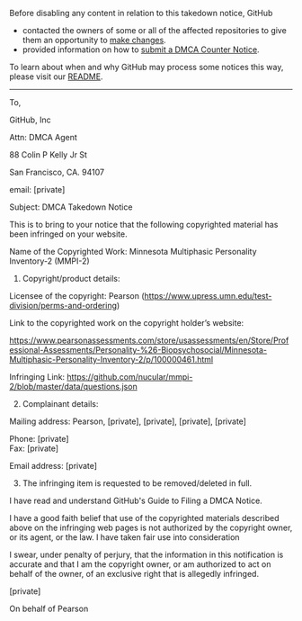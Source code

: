 Before disabling any content in relation to this takedown notice, GitHub
- contacted the owners of some or all of the affected repositories to give them an opportunity to [make changes](https://docs.github.com/en/github/site-policy/dmca-takedown-policy#a-how-does-this-actually-work).
- provided information on how to [submit a DMCA Counter Notice](https://docs.github.com/en/articles/guide-to-submitting-a-dmca-counter-notice).

To learn about when and why GitHub may process some notices this way, please visit our [README](https://github.com/github/dmca/blob/master/README.md#anatomy-of-a-takedown-notice).

---

To,

GitHub, Inc

Attn: DMCA Agent

88 Colin P Kelly Jr St

San Francisco, CA. 94107

email: [private]

Subject: DMCA Takedown Notice

This is to bring to your notice that the following copyrighted material has been infringed on your website.

Name of the Copyrighted Work: Minnesota Multiphasic Personality Inventory-2 (MMPI-2)
 

1. Copyright/product details:

 

Licensee of the copyright: Pearson (https://www.upress.umn.edu/test-division/perms-and-ordering)

 

Link to the copyrighted work on the copyright holder’s website:

https://www.pearsonassessments.com/store/usassessments/en/Store/Professional-Assessments/Personality-%26-Biopsychosocial/Minnesota-Multiphasic-Personality-Inventory-2/p/100000461.html

 

Infringing Link:   https://github.com/nucular/mmpi-2/blob/master/data/questions.json

 

2. Complainant details:

 

Mailing address: Pearson, [private], [private], [private], [private]

Phone: [private]  
Fax: [private]  

Email address: [private]

 

3.  The infringing item is requested to be removed/deleted in full.

I have read and understand GitHub's Guide to Filing a DMCA Notice.

I have a good faith belief that use of the copyrighted materials described above on the infringing web pages is not authorized by the copyright owner, or its agent, or the law. I have taken fair use into consideration

I swear, under penalty of perjury, that the information in this notification is accurate and that I am the copyright owner, or am authorized to act on behalf of the owner, of an exclusive right that is allegedly infringed.

 

[private]

On behalf of Pearson

